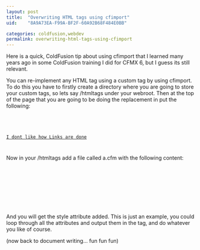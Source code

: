 ```yaml
---
layout: post
title:  "Overwriting HTML tags using cfimport"
uid:	"8A9A73EA-F99A-BF2F-60A92B68F484E0BB"

categories: coldfusion,webdev
permalink: overwriting-html-tags-using-cfimport
---
```

Here is a quick, ColdFusion tip about using cfimport that I learned many years ago in some ColdFusion training I did for CFMX 6, but I guess its still relevant.

You can re-implement any HTML tag using a custom tag by using cfimport. To do this you have to firstly create a directory where you are going to store your custom tags, so lets say /htmltags under your webroot. Then at the top of the page that you are going to be doing the replacement in put the following:

<code>
<cfimport prefix="" taglib="/htmltags">

<a href="somelink">I dont like how Links are done</a>

</code>

Now in your /htmltags add a file called a.cfm with the following content:

<code>
<cfparam name="attributes.href" default="">
<cfif ThisTag.executionmode IS "start">
<a href="<cfoutput>#attributes.href#</cfoutput>" style="overWrittenStyle">
</cfif>
<cfif ThisTag.executionmode IS "end">
</a>
</cfif>
</code>

And you will get the style attribute added. This is just an example, you could loop through all the attributes and output them in the tag, and do whatever you like of course.

(now back to document writing... fun fun fun)